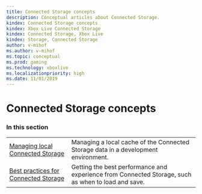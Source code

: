 ```yaml
---
title: Connected Storage concepts
description: Conceptual articles about Connected Storage.
kindex: Connected Storage concepts
kindex: Xbox Live Connected Storage
kindex: Connected Storage, Xbox Live
kindex: Storage, Connected Storage
author: v-mihof
ms.author: v-mihof
ms.topic: conceptual
ms.prod: gaming
ms.technology: xboxlive
ms.localizationpriority: high
ms.date: 11/01/2019
---
```


# Connected Storage concepts

### In this section

|     |     |
| --- | --- |
| [Managing local Connected Storage](live-connected-storage-xb-storage.md) | Managing a local cache of the Connected Storage data in a development environment. |
| [Best practices for Connected Storage](live-connected-storage-best-practices.md) | Getting the best performance and experience from Connected Storage, such as when to load and save. |


<!-- {% jumppage its %} -->
